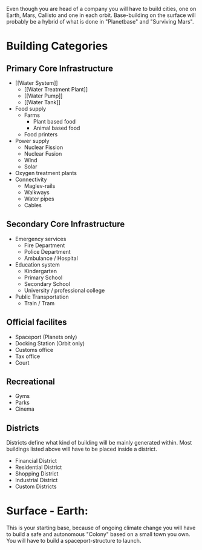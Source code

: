 Even though you are head of a company you will have to build cities, one on Earth, Mars, Callisto and one in each orbit. Base-building on the surface will probably be a hybrid of what is done in "Planetbase" and "Surviving Mars".

# Building Categories

## Primary Core Infrastructure
- [[Water System]]
	- [[Water Treatment Plant]]
	- [[Water Pump]]
	- [[Water Tank]]
- Food supply
	- Farms 
		- Plant based food
		- Animal based food
	- Food printers
- Power supply
	- Nuclear Fission
	- Nuclear Fusion
	- Wind
	- Solar
- Oxygen treatment plants 
- Connectivity
	- Maglev-rails
	- Walkways
	- Water pipes
	- Cables 

## Secondary Core Infrastructure 
- Emergency services
	- Fire Department
	- Police Department
	- Ambulance / Hospital
- Education system
	- Kindergarten
	- Primary School
	- Secondary School
	- University / professional college
- Public Transportation
	- Train / Tram

## Official facilites
- Spaceport (Planets only)
- Docking Station (Orbit only)
- Customs office
- Tax office
- Court

## Recreational
- Gyms
- Parks
- Cinema

## Districts
Districts define what kind of building will be mainly generated within. Most buildings listed above will have to be placed inside a district. 
- Financial District
- Residential District 
- Shopping District
- Industrial District
- Custom Districts

# Surface - Earth:
This is your starting base, because of ongoing climate change you will have to build a safe and autonomous "Colony" based on a small town you own. You will have to build a spaceport-structure to launch. 

